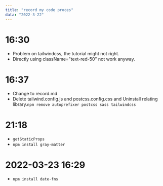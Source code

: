```yaml
---
title: "record my code proces"
data: "2022-3-22"
---
```


# 16:30

- Problem on tailwindcss, the tutorial might not right.
- Directly using className="text-red-50" not work anyway.

# 16:37

- Change to record.md
- Delete tailwind.config.js and postcss.config.css and Uninstall relating library.`npm remove autoprefixer postcss sass tailwindcss`

# 21:18

- `getStaticProps`
- `npm install gray-matter`

# 2022-03-23 16:29

- `npm install date-fns`
